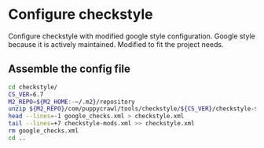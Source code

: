 # Configure checkstyle #

Configure checkstyle with modified google style configuration.
Google style because it is actively maintained.
Modified to fit the project needs.

## Assemble the config file

```sh
cd checkstyle/
CS_VER=6.7
M2_REPO=${M2_HOME:-~/.m2}/repository
unzip ${M2_REPO}/com/puppycrawl/tools/checkstyle/${CS_VER}/checkstyle-${CS_VER}.jar google_checks.xml
head --lines=-1 google_checks.xml > checkstyle.xml
tail --lines=+7 checkstyle-mods.xml >> checkstyle.xml
rm google_checks.xml
cd ..
```
